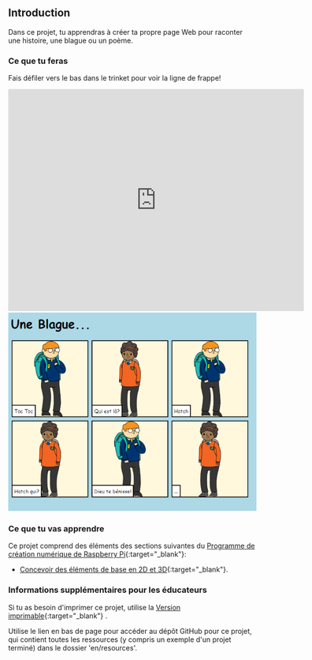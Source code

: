 ## Introduction

Dans ce projet, tu apprendras à créer ta propre page Web pour raconter une histoire, une blague ou un poème.

### Ce que tu feras

Fais défiler vers le bas dans le trinket pour voir la ligne de frappe!

<div class="trinket">
  <iframe src="https://trinket.io/embed/html/998959ec74?outputOnly=true&start=result" width="600" height="450" frameborder="0" marginwidth="0" marginheight="0" allowfullscreen>
  </iframe>
  <img src="images/story-final.png">
</div>

### Ce que tu vas apprendre

Ce projet comprend des éléments des sections suivantes du [Programme de création numérique de Raspberry Pi](http://rpf.io/curriculum){:target="_blank"}:

+ [Concevoir des éléments de base en 2D et 3D](https://www.raspberrypi.org/curriculum/design/creator){:target="_blank"}.

### Informations supplémentaires pour les éducateurs

Si tu as besoin d'imprimer ce projet, utilise la [Version imprimable](https://projects.raspberrypi.org/fr-FR/projects/tell-a-story/print){:target="_blank"} .

Utilise le lien en bas de page pour accéder au dépôt GitHub pour ce projet, qui contient toutes les ressources (y compris un exemple d'un projet terminé) dans le dossier 'en/resources'.